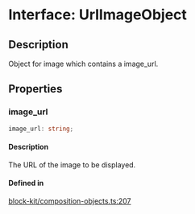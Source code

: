 # Interface: UrlImageObject

## Description

Object for image which contains a image_url.

## Properties

### image\_url

```ts
image_url: string;
```

#### Description

The URL of the image to be displayed.

#### Defined in

[block-kit/composition-objects.ts:207](https://github.com/slackapi/node-slack-sdk/blob/7b348598b763c2b7545d1042b5f0429775cfa62c/packages/types/src/block-kit/composition-objects.ts#L207)
